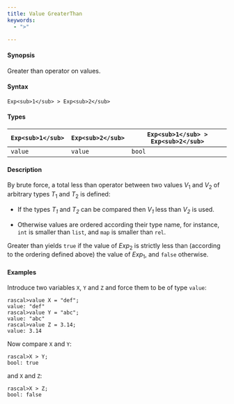 ```yaml
---
title: Value GreaterThan
keywords:
  - ">"

---
```


#### Synopsis

Greater than operator on values.

#### Syntax

`Exp<sub>1</sub> > Exp<sub>2</sub>`

#### Types


| `Exp<sub>1</sub>` | `Exp<sub>2</sub>` | `Exp<sub>1</sub> > Exp<sub>2</sub>` |
| --- | --- | --- |
| `value`   |  `value`  | `bool`               |


#### Description

By brute force, a total less than operator between two values _V_<sub>1</sub> and _V_<sub>2</sub> of arbitrary types _T_<sub>1</sub> and _T_<sub>2</sub> is defined:

*  If the types _T<sub>1</sub>_ and _T<sub>2</sub>_ can be compared then _V<sub>1</sub>_ less than _V<sub>2</sub>_ is used.

*  Otherwise values are ordered according their type name, for instance, `int` is smaller than `list`, and `map` is smaller than `rel`.


Greater than yields `true` if the value of _Exp_<sub>2</sub> is strictly less
than (according to the ordering defined above) the value of _Exp_<sub>1</sub>, and `false` otherwise.

#### Examples

Introduce two variables `X`, `Y` and `Z` and force them to be of type `value`:

```rascal-shell
rascal>value X = "def";
value: "def"
rascal>value Y = "abc";
value: "abc"
rascal>value Z = 3.14;
value: 3.14
```
Now compare `X` and `Y`:

```rascal-shell
rascal>X > Y;
bool: true
```
and `X` and `Z`:

```rascal-shell
rascal>X > Z;
bool: false
```



